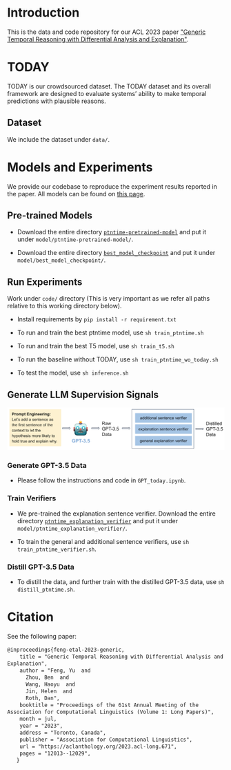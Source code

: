# Introduction
This is the data and code repository for our ACL 2023 paper ["Generic Temporal Reasoning with Differential Analysis and Explanation"](http://cogcomp.org/page/publication_view/1008).

# TODAY
TODAY is our crowdsourced dataset. The TODAY dataset and its overall framework are designed to evaluate systems’ ability to make temporal predictions with plausible reasons.
## Dataset
We include the dataset under `data/`. 

# Models and Experiments
We provide our codebase to reproduce the experiment results reported in the paper. All models can be found on [this page](http://cogcomp.org/page/model_view/9).

## Pre-trained Models
- Download the entire directory [`ptntime-pretrained-model`](http://cogcomp.org/models/today_models/ptntime-pretrained-model.zip)
and put it under `model/ptntime-pretrained-model/`. 

- Download the entire directory [`best_model_checkpoint`](http://cogcomp.org/models/today_models/best_model_checkpoint.zip)
and put it under `model/best_model_checkpoint/`. 

## Run Experiments
Work under `code/` directory (This is very important as we refer all paths relative to this working directory below).

- Install requirements by `pip install -r requirement.txt`

- To run and train the best ptntime model, use `sh train_ptntime.sh`

- To run and train the best T5 model, use `sh train_t5.sh`

- To run the baseline without TODAY, use `sh train_ptntime_wo_today.sh`

- To test the model, use `sh inference.sh`

## Generate LLM Supervision Signals
![GPT-3.5 Pipeline](pipeline.png)

### Generate GPT-3.5 Data 
- Please follow the instructions and code in `GPT_today.ipynb`.

### Train Verifiers
- We pre-trained the explanation sentence verifier. Download the entire directory [`ptntime_explanation_verifier`](http://cogcomp.org/models/today_models/ptntime_explanation_verifier.zip)
and put it under `model/ptntime_explanation_verifier/`.

- To train the general and additional sentence verifiers, use `sh train_ptntime_verifier.sh`.

### Distill GPT-3.5 Data 
- To distill the data, and further train with the distilled GPT-3.5 data, use `sh distill_ptntime.sh`.

# Citation
See the following paper: 
```
@inproceedings{feng-etal-2023-generic,
    title = "Generic Temporal Reasoning with Differential Analysis and Explanation",
    author = "Feng, Yu  and
      Zhou, Ben  and
      Wang, Haoyu  and
      Jin, Helen  and
      Roth, Dan",
    booktitle = "Proceedings of the 61st Annual Meeting of the Association for Computational Linguistics (Volume 1: Long Papers)",
    month = jul,
    year = "2023",
    address = "Toronto, Canada",
    publisher = "Association for Computational Linguistics",
    url = "https://aclanthology.org/2023.acl-long.671",
    pages = "12013--12029",
   }
```
